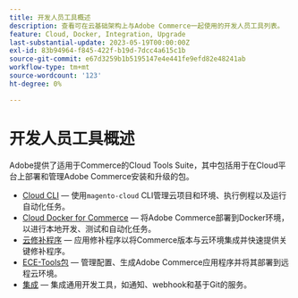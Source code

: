 ```yaml
---
title: 开发人员工具概述
description: 查看可在云基础架构上与Adobe Commerce一起使用的开发人员工具列表。
feature: Cloud, Docker, Integration, Upgrade
last-substantial-update: 2023-05-19T00:00:00Z
exl-id: 83b94964-f845-422f-b19d-7dcc4a615c1b
source-git-commit: e67d3259b1b5195147e4e441fe9efd82e48241ab
workflow-type: tm+mt
source-wordcount: '123'
ht-degree: 0%

---
```


# 开发人员工具概述

Adobe提供了适用于Commerce的Cloud Tools Suite，其中包括用于在Cloud平台上部署和管理Adobe Commerce安装和升级的包。

- [Cloud CLI](cloud-cli-overview.md) — 使用`magento-cloud` CLI管理云项目和环境、执行例程以及运行自动化任务。
- [Cloud Docker for Commerce](cloud-docker.md) — 将Adobe Commerce部署到Docker环境，以进行本地开发、测试和自动化任务。
- [云修补程序](../development/apply-patches.md) — 应用修补程序以将Commerce版本与云环境集成并快速提供关键修补程序。
- [ECE-Tools包](package-overview.md) — 管理配置、生成Adobe Commerce应用程序并将其部署到远程云环境。
- [集成](../integrations/overview.md) — 集成通用开发工具，如通知、webhook和基于Git的服务。
